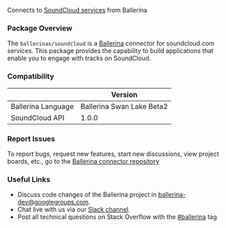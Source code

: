 Connects to [SoundCloud services](https://developers.soundcloud.com/docs/api/explorer/open-api) from Ballerina

### Package Overview
The `ballerinax/soundcloud` is a [Ballerina](https://ballerina.io/) connector for soundcloud.com services.
This package provides the capability to build applications that enable you to engage with tracks on SoundCloud.

### Compatibility
|                      | Version                   |
|----------------------|---------------------------|
| Ballerina Language   | Ballerina Swan Lake Beta2 |
| SoundCloud API       | 1.0.0                     |

### Report Issues
To report bugs, request new features, start new discussions, view project boards, etc., go to the [Ballerina connector repository](https://github.com/ballerina-platform/ballerinax-openapi-connectors)

### Useful Links
- Discuss code changes of the Ballerina project in [ballerina-dev@googlegroups.com](mailto:ballerina-dev@googlegroups.com).
- Chat live with us via our [Slack channel](https://ballerina.io/community/slack/).
- Post all technical questions on Stack Overflow with the [#ballerina](https://stackoverflow.com/questions/tagged/ballerina) tag